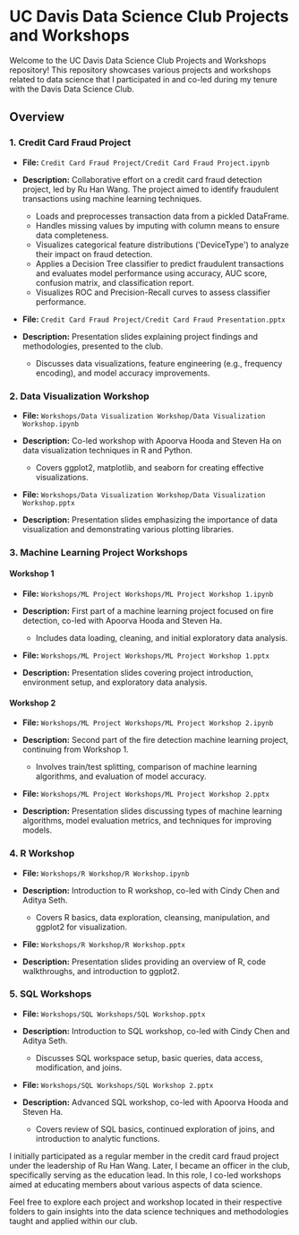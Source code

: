 # UC Davis Data Science Club Projects and Workshops

Welcome to the UC Davis Data Science Club Projects and Workshops repository! This repository showcases various projects and workshops related to data science that I participated in and co-led during my tenure with the Davis Data Science Club.

## Overview

### 1. Credit Card Fraud Project
- **File:** `Credit Card Fraud Project/Credit Card Fraud Project.ipynb`
- **Description:** Collaborative effort on a credit card fraud detection project, led by Ru Han Wang. The project aimed to identify fraudulent transactions using machine learning techniques.
  - Loads and preprocesses transaction data from a pickled DataFrame.
  - Handles missing values by imputing with column means to ensure data completeness.
  - Visualizes categorical feature distributions ('DeviceType') to analyze their impact on fraud detection.
  - Applies a Decision Tree classifier to predict fraudulent transactions and evaluates model performance using accuracy, AUC score, confusion matrix, and classification report.
  - Visualizes ROC and Precision-Recall curves to assess classifier performance.

- **File:** `Credit Card Fraud Project/Credit Card Fraud Presentation.pptx`
- **Description:** Presentation slides explaining project findings and methodologies, presented to the club.
  - Discusses data visualizations, feature engineering (e.g., frequency encoding), and model accuracy improvements.

### 2. Data Visualization Workshop
- **File:** `Workshops/Data Visualization Workshop/Data Visualization Workshop.ipynb`
- **Description:** Co-led workshop with Apoorva Hooda and Steven Ha on data visualization techniques in R and Python.
  - Covers ggplot2, matplotlib, and seaborn for creating effective visualizations.

- **File:** `Workshops/Data Visualization Workshop/Data Visualization Workshop.pptx`
- **Description:** Presentation slides emphasizing the importance of data visualization and demonstrating various plotting libraries.

### 3. Machine Learning Project Workshops
#### Workshop 1
- **File:** `Workshops/ML Project Workshops/ML Project Workshop 1.ipynb`
- **Description:** First part of a machine learning project focused on fire detection, co-led with Apoorva Hooda and Steven Ha.
  - Includes data loading, cleaning, and initial exploratory data analysis.

- **File:** `Workshops/ML Project Workshops/ML Project Workshop 1.pptx`
- **Description:** Presentation slides covering project introduction, environment setup, and exploratory data analysis.

#### Workshop 2
- **File:** `Workshops/ML Project Workshops/ML Project Workshop 2.ipynb`
- **Description:** Second part of the fire detection machine learning project, continuing from Workshop 1.
  - Involves train/test splitting, comparison of machine learning algorithms, and evaluation of model accuracy.

- **File:** `Workshops/ML Project Workshops/ML Project Workshop 2.pptx`
- **Description:** Presentation slides discussing types of machine learning algorithms, model evaluation metrics, and techniques for improving models.

### 4. R Workshop
- **File:** `Workshops/R Workshop/R Workshop.ipynb`
- **Description:** Introduction to R workshop, co-led with Cindy Chen and Aditya Seth.
  - Covers R basics, data exploration, cleansing, manipulation, and ggplot2 for visualization.

- **File:** `Workshops/R Workshop/R Workshop.pptx`
- **Description:** Presentation slides providing an overview of R, code walkthroughs, and introduction to ggplot2.

### 5. SQL Workshops
- **File:** `Workshops/SQL Workshops/SQL Workshop.pptx`
- **Description:** Introduction to SQL workshop, co-led with Cindy Chen and Aditya Seth.
  - Discusses SQL workspace setup, basic queries, data access, modification, and joins.

- **File:** `Workshops/SQL Workshops/SQL Workshop 2.pptx`
- **Description:** Advanced SQL workshop, co-led with Apoorva Hooda and Steven Ha.
  - Covers review of SQL basics, continued exploration of joins, and introduction to analytic functions.

I initially participated as a regular member in the credit card fraud project under the leadership of Ru Han Wang. Later, I became an officer in the club, specifically serving as the education lead. In this role, I co-led workshops aimed at educating members about various aspects of data science.

Feel free to explore each project and workshop located in their respective folders to gain insights into the data science techniques and methodologies taught and applied within our club.
